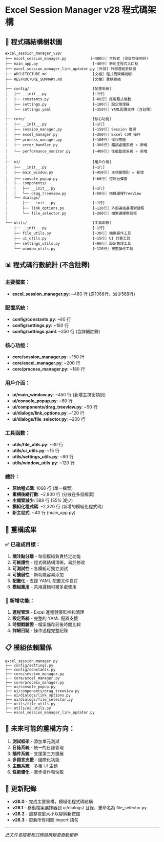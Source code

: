 # Excel Session Manager v28 程式碼架構

## 🌳 程式碼結構樹狀圖

```
excel_session_manager_v29/
├── excel_session_manager.py           [~480行] 主程式 (保留向後相容)
├── main_app.py                         [~40行] 新的主程式入口點
├── excel_session_manager_link_updater.py [外部] 外部連結更新器
├── ARCHITECTURE.md                     [文檔] 程式碼架構說明
├── RESTRUCTURE_SUMMARY.md              [文檔] 重構總結
│
├── config/                             [配置系統]
│   ├── __init__.py                     [~1行]
│   ├── constants.py                    [~80行] 應用程式常數
│   ├── settings.py                     [~180行] 設定管理器
│   └── settings.yaml                   [~350行] YAML配置文件 (含註釋)
│
├── core/                               [核心功能]
│   ├── __init__.py                     [~1行]
│   ├── session_manager.py              [~150行] Session 管理
│   ├── excel_manager.py                [~200行] Excel COM 操作
│   ├── process_manager.py              [~180行] 進程管理
│   ├── error_handler.py                [~300行] 錯誤處理系統 ⭐ 新增
│   └── performance_monitor.py          [~400行] 性能監控系統 ⭐ 新增
│
├── ui/                                 [用戶介面]
│   ├── __init__.py                     [~1行]
│   ├── main_window.py                  [~450行] 主視窗類別 ⭐ 新增
│   ├── console_popup.py                [~60行] 控制台彈窗
│   ├── components/
│   │   ├── __init__.py                 [~1行]
│   │   └── drag_treeview.py            [~50行] 拖拽選擇TreeView
│   └── dialogs/
│       ├── __init__.py                 [~1行]
│       ├── link_options.py             [~120行] 外部連結選項對話框
│       └── file_selector.py            [~200行] 檔案選擇對話框
│
└── utils/                              [工具函數]
    ├── __init__.py                     [~1行]
    ├── file_utils.py                   [~30行] 檔案操作工具
    ├── ui_utils.py                     [~15行] UI 計算工具
    ├── settings_utils.py               [~80行] 設定管理工具
    └── window_utils.py                 [~120行] 視窗操作工具
```

## 📊 程式碼行數統計 (不含註釋)

### 主要檔案：
- **excel_session_manager.py**: ~480 行 (原1068行，減少588行)

### 配置系統：
- **config/constants.py**: ~80 行
- **config/settings.py**: ~180 行
- **config/settings.yaml**: ~350 行 (含詳細註釋)

### 核心功能：
- **core/session_manager.py**: ~150 行
- **core/excel_manager.py**: ~200 行
- **core/process_manager.py**: ~180 行

### 用戶介面：
- **ui/main_window.py**: ~450 行 (新增主視窗類別)
- **ui/console_popup.py**: ~60 行
- **ui/components/drag_treeview.py**: ~50 行
- **ui/dialogs/link_options.py**: ~120 行
- **ui/dialogs/file_selector.py**: ~200 行

### 工具函數：
- **utils/file_utils.py**: ~30 行
- **utils/ui_utils.py**: ~15 行
- **utils/settings_utils.py**: ~80 行
- **utils/window_utils.py**: ~120 行

### 總計：
- **原始程式碼**: 1068 行 (單一檔案)
- **重構後總行數**: ~2,800 行 (分散在多個檔案)
- **主檔案減少**: 588 行 (55% 減少)
- **模組化程式碼**: ~2,320 行 (新增的模組化程式碼)
- **新主程式**: ~40 行 (main_app.py)

## 🎯 重構成果

### ✅ 已達成目標：
1. **關注點分離** - 每個模組負責特定功能
2. **可維護性** - 程式碼結構清晰，易於修改
3. **可測試性** - 各模組可獨立測試
4. **可擴展性** - 新功能容易添加
5. **配置化** - 支援 YAML 配置文件自訂
6. **模組重用** - 共用邏輯可被多處使用

### 🔧 新增功能：
1. **進程管理** - Excel 進程健康監控和清理
2. **設定系統** - 完整的 YAML 配置支援
3. **時間戳驗證** - 檔案儲存前後時間比較
4. **詳細日誌** - 操作過程完整記錄

## 📋 模組依賴關係

```
excel_session_manager.py
├── config/settings.py
├── config/constants.py
├── core/session_manager.py
├── core/excel_manager.py
├── core/process_manager.py
├── ui/console_popup.py
├── ui/components/drag_treeview.py
├── ui/dialogs/link_options.py
├── ui/dialogs/file_selector.py
├── utils/file_utils.py
├── utils/ui_utils.py
└── excel_session_manager_link_updater.py
```

## 🚀 未來可能的重構方向：

1. **測試框架** - 添加單元測試
2. **日誌系統** - 統一的日誌管理
3. **插件系統** - 支援第三方擴展
4. **多語言支援** - 國際化功能
5. **主題系統** - 多種 UI 主題
6. **性能優化** - 異步操作和快取

## 📝 更新記錄

- **v28.0** - 完成主要重構，模組化程式碼結構
- **v28.1** - 移動檔案選擇器到 ui/dialogs/ 目錄，重命名為 file_selector.py
- **v28.2** - 調整視窗大小以容納新按鈕
- **v28.3** - 更新所有相關 import 語句

---
*此文件會隨著程式碼結構變更自動更新*